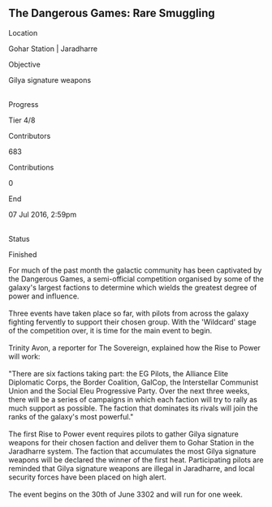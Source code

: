 ## The Dangerous Games: Rare Smuggling

Location

Gohar Station \| Jaradharre

Objective

Gilya signature weapons

\
Progress

Tier 4/8

Contributors

683

Contributions

0

End

07 Jul 2016, 2:59pm

\
Status

Finished

For much of the past month the galactic community has been captivated by
the Dangerous Games, a semi-official competition organised by some of
the galaxy\'s largest factions to determine which wields the greatest
degree of power and influence.\
\
Three events have taken place so far, with pilots from across the galaxy
fighting fervently to support their chosen group. With the 'Wildcard\'
stage of the competition over, it is time for the main event to begin.\
\
Trinity Avon, a reporter for The Sovereign, explained how the Rise to
Power will work:\
\
"There are six factions taking part: the EG Pilots, the Alliance Elite
Diplomatic Corps, the Border Coalition, GalCop, the Interstellar
Communist Union and the Social Eleu Progressive Party. Over the next
three weeks, there will be a series of campaigns in which each faction
will try to rally as much support as possible. The faction that
dominates its rivals will join the ranks of the galaxy\'s most
powerful."\
\
The first Rise to Power event requires pilots to gather Gilya signature
weapons for their chosen faction and deliver them to Gohar Station in
the Jaradharre system. The faction that accumulates the most Gilya
signature weapons will be declared the winner of the first heat.
Participating pilots are reminded that Gilya signature weapons are
illegal in Jaradharre, and local security forces have been placed on
high alert.\
\
The event begins on the 30th of June 3302 and will run for one week.
